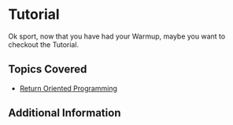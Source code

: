 # Tutorial
Ok sport, now that you have had your Warmup, maybe you want to checkout the Tutorial.
## Topics Covered

- [Return Oriented Programming](/binary-exploitation/return-oriented-programming/)
## Additional Information


